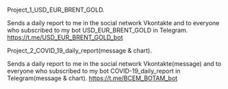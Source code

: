 Project_1_USD_EUR_BRENT_GOLD.

Sends a daily report to me in the social network Vkontakte and 
to everyone who subscribed to my bot USD_EUR_BRENT_GOLD in Telegram.
https://t.me/USD_EUR_BRENT_GOLD_bot


Project_2_COVID_19_daily_report(message & chart).

Sends a daily report to me in the social network Vkontakte(message) and 
to everyone who subscribed to my bot COVID-19_daily_report in Telegram(message & chart).
https://t.me/BCEM_BOTAM_bot
